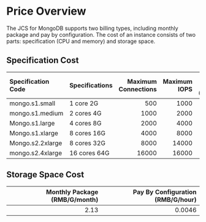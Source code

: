 # Price Overview

 The JCS for MongoDB supports two billing types, including monthly package and pay by configuration. The cost of an instance consists of two parts: specification (CPU and memory) and storage space.
 
 ## Specification Cost
 
Specification Code | Specifications | Maximum Connections | Maximum IOPS | Monthly Package (RMB/Month) | Pay By Configuration (RMB/Hour)
|:---|:--- |---: |---: |---: |---: |
mongo.s1.small	| 1 core 2G	| 500	| 1000	| 285.00	| 0.59
mongo.s1.medium | 2 cores 4G | 1000 | 2000 | 570.00 | 1.19
Mongo.s1.large | 4 cores 8G | 2000 | 4000 | 1050.00 | 2.19
Mongo.s1.xlarge | 8 cores 16G | 4000 | 8000 | 2000.00 | 4.17
Mongo.s2.2xlarge | 8 cores 32G | 8000 | 14000 | 3800.00 | 7.92
mongo.s2.4xlarge	| 16 cores 64G	| 16000	| 16000	| 7600.00	| 15.83

 ## Storage Space Cost
 
Monthly Package (RMB/G/month) | Pay By Configuration (RMB/G/hour)
|---:|---:|
2.13 | 0.0046
